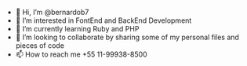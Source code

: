 - 👋 Hi, I’m @bernardob7
- 👀 I’m interested in FontEnd and BackEnd Development
- 🌱 I’m currently learning Ruby and PHP
- 💞️ I’m looking to collaborate by sharing some of my personal files and pieces of code
- 📫 How to reach me +55 11-99938-8500

<!---
bernardob7/bernardob7 is a ✨ special ✨ repository because its `README.md` (this file) appears on your GitHub profile.
You can click the Preview link to take a look at your changes.
--->
